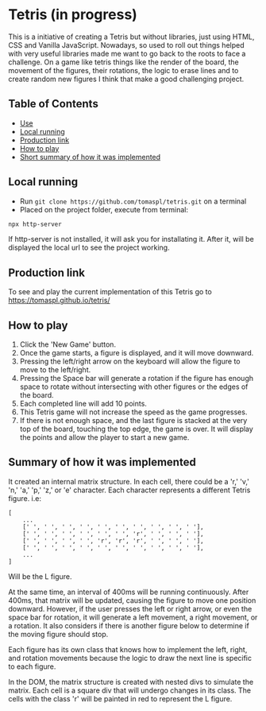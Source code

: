 # Tetris (in progress)

This is a initiative of creating a Tetris but without libraries, just using HTML, CSS and Vanilla JavaScript. Nowadays, so used to roll out things helped with very useful libraries made me want to go back to the roots to face a challenge. On a game like tetris things like the render of the board, the movement of the figures, their rotations, the logic to erase lines and to create random new figures I think that make a good challenging project.

## Table of Contents

- [Use](#Use)
- [Local running](#local-running)
- [Production link](#production-link)
- [How to play](#how-to-play)
- [Short summary of how it was implemented](#summary-of-how-it-was-implemented)

## Local running
- Run `git clone https://github.com/tomaspl/tetris.git` on a terminal
- Placed on the project folder, execute from terminal:

```bash
npx http-server
```
If http-server is not installed, it will ask you for installating it. After it, will be displayed the local url to see the project working.

## Production link
To see and play the current implementation of this Tetris go to https://tomaspl.github.io/tetris/

## How to play
1. Click the 'New Game' button.
2. Once the game starts, a figure is displayed, and it will move downward.
3. Pressing the left/right arrow on the keyboard will allow the figure to move to the left/right.
4. Pressing the Space bar will generate a rotation if the figure has enough space to rotate without intersecting with other figures or the edges of the board.
5. Each completed line will add 10 points.
6. This Tetris game will not increase the speed as the game progresses.
7. If there is not enough space, and the last figure is stacked at the very top of the board, touching the top edge, the game is over. It will display the points and allow the player to start a new game.

## Summary of how it was implemented
It created an internal matrix structure. In each cell, there could be a 'r,' 'v,' 'n,' 'a,' 'p,' 'z,' or 'e' character. Each character represents a different Tetris figure.
i.e:

    
    [
        ...
        [' ', ' ', ' ', ' ', ' ', ' ', ' ', ' ', ' ', ' '],
        [' ', ' ', ' ', ' ', ' ', ' ', 'r', ' ', ' ', ' '],
        [' ', ' ', ' ', ' ', 'r', 'r', 'r', ' ', ' ', ' '],
        [' ', ' ', ' ', ' ', ' ', ' ', ' ', ' ', ' ', ' '],
        ...
    ]
    

Will be the L figure.
    
At the same time, an interval of 400ms will be running continuously. After 400ms, that matrix will be updated, causing the figure to move one position downward. However, if the user presses the left or right arrow, or even the space bar for rotation, it will generate a left movement, a right movement, or a rotation. It also considers if there is another figure below to determine if the moving figure should stop.

Each figure has its own class that knows how to implement the left, right, and rotation movements because the logic to draw the next line is specific to each figure.

In the DOM, the matrix structure is created with nested divs to simulate the matrix. Each cell is a square div that will undergo changes in its class. The cells with the class 'r' will be painted in red to represent the L figure.

